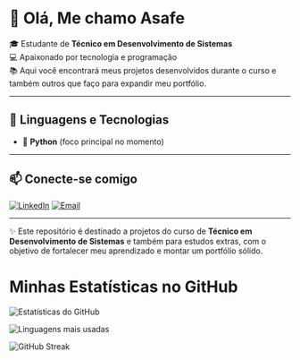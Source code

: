 # 👋 Olá, Me chamo Asafe  

🎓 Estudante de **Técnico em Desenvolvimento de Sistemas**  
💻 Apaixonado por tecnologia e programação  
📚 Aqui você encontrará meus projetos desenvolvidos durante o curso e também outros que faço para expandir meu portfólio.  

---

## 🚀 Linguagens e Tecnologias
- 🐍 **Python** (foco principal no momento)

---

## 📫 Conecte-se comigo

[![LinkedIn](https://img.shields.io/badge/LinkedIn-0A66C2?style=for-the-badge&logo=linkedin&logoColor=white)](https://www.linkedin.com/in/asafefernandes/)
[![Email](https://img.shields.io/badge/Email-D14836?style=for-the-badge&logo=gmail&logoColor=white)](mailto:asafefernandesjesus@gmail.com)

---

✨ Este repositório é destinado a projetos do curso de **Técnico em Desenvolvimento de Sistemas** e também para estudos extras, com o objetivo de fortalecer meu aprendizado e montar um portfólio sólido.


 # Minhas Estatísticas no GitHub
<!-- Estatísticas gerais -->
![Estatísticas do GitHub](https://github-readme-stats.vercel.app/api?username=AsafeF&show_icons=true&theme=radical)

<!-- Linguagens mais usadas -->
![Linguagens mais usadas](https://github-readme-stats.vercel.app/api/top-langs/?username=AsafeF&layout=compact&langs_count=8&theme=radical)

<!-- Contribuições em streak -->
![GitHub Streak](https://streak-stats.demolab.com/?user=AsafeF&theme=radical)


